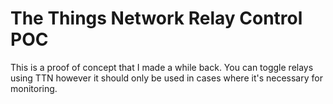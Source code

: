 # The Things Network Relay Control POC
This is a proof of concept that I made a while back.
You can toggle relays using TTN however it should only be used in cases where it's necessary for monitoring.
